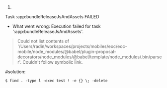 1.
Task :app:bundleReleaseJsAndAssets FAILED
* What went wrong:
Execution failed for task ':app:bundleReleaseJsAndAssets'.
> Could not list contents of '/Users/radin/workspaces/projects/mobiles/eoc/eoc-mobile/node_modules/@babel/plugin-proposal-decorators/node_modules/@babel/template/node_modules/.bin/parser'. Couldn't follow symbolic link.

#solution: 

```
$ find . -type l -exec test ! -e {} \; -delete
```
